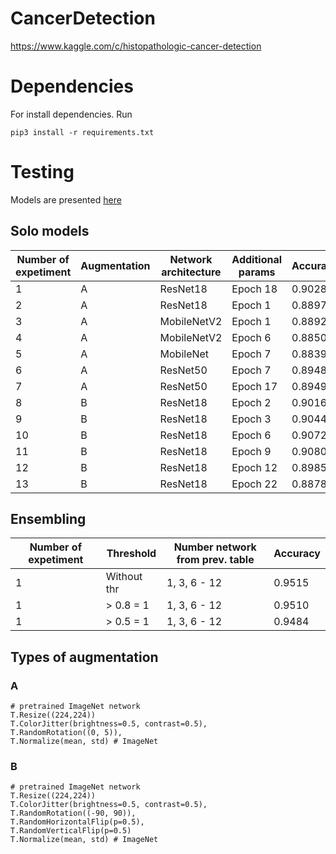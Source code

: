 # CancerDetection
https://www.kaggle.com/c/histopathologic-cancer-detection

# Dependencies 

For install dependencies. Run

```
pip3 install -r requirements.txt
```

# Testing

Models are presented [here](https://drive.google.com/drive/folders/1aVX46pmBQUXB2lOooTg7t-0KaXFGUWhY?usp=sharing)

## Solo models

| Number of expetiment| Augmentation | Network architecture | Additional params | Accuracy
| ---- | ---- | ---- |---- | ---|
| 1 | A | ResNet18 | Epoch 18| 0.9028 |
| 2 | A | ResNet18 | Epoch 1 | 0.8897 |
| 3 | A | MobileNetV2 | Epoch 1 | 0.8892 |
| 4 | A | MobileNetV2 | Epoch 6 | 0.8850 |
| 5 | A | MobileNet   | Epoch 7 | 0.8839 |
| 6 | A | ResNet50   | Epoch 7 | 0.8948 |
| 7 | A | ResNet50   | Epoch 17 | 0.8949 |
| 8 | B | ResNet18   | Epoch 2 | 0.9016 |
| 9 | B | ResNet18   | Epoch 3 | 0.9044 |
| 10 | B | ResNet18   | Epoch 6 | 0.9072 |
| 11 | B | ResNet18   | Epoch 9 | 0.9080 |
| 12 | B | ResNet18   | Epoch 12 | 0.8985 |
| 13 | B | ResNet18   | Epoch 22 | 0.8878 |


## Ensembling

| Number of expetiment| Threshold | Number network from prev. table | Accuracy
| ---- | ---- | ---- |---- |
| 1 | Without thr | 1, 3, 6 - 12 | 0.9515 |
| 1 | > 0.8 = 1 | 1, 3, 6 - 12 | 0.9510 |
| 1 | > 0.5 = 1 | 1, 3, 6 - 12 | 0.9484 |

## Types of augmentation

### A

```
# pretrained ImageNet network
T.Resize((224,224))
T.ColorJitter(brightness=0.5, contrast=0.5),
T.RandomRotation((0, 5)),
T.Normalize(mean, std) # ImageNet
```

### B

```
# pretrained ImageNet network
T.Resize((224,224))
T.ColorJitter(brightness=0.5, contrast=0.5),
T.RandomRotation((-90, 90)),
T.RandomHorizontalFlip(p=0.5),
T.RandomVerticalFlip(p=0.5)
T.Normalize(mean, std) # ImageNet
```
